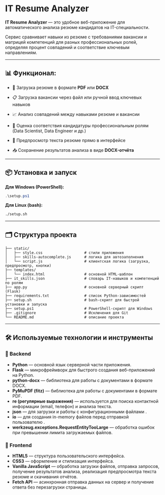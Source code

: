 #  IT Resume Analyzer

  

**IT Resume Analyzer** — это удобное веб-приложение для автоматического анализа резюме кандидатов на IT-специальности.

Сервис сравнивает навыки из резюме с требованиями вакансии и матрицей компетенций для разных профессиональных ролей, определяя процент совпадений и соответствие ключевым направлениям.

  

---

  

## 📊 Функционал:

  

- 📄 Загрузка резюме в формате **PDF** или **DOCX**

- 📋 Загрузка вакансии через файл или ручной ввод ключевых навыков

- 📈 Анализ совпадений между навыками резюме и вакансии

- 🎯 Оценка соответствия кандидатуры профессиональным ролям (Data Scientist, Data Engineer и др.)

- 📖 Предпросмотр текста резюме прямо в интерфейсе

- 📥 Сохранение результатов анализа в виде **DOCX-отчёта**

  

---

  

## 📦 Установка и запуск


**Для Windows (PowerShell):**
```powershell
.\setup.ps1
```
**Для Linux (bash):**
```bash
./setup.sh
```

---

## 🗂️ Структура проекта
```
├── static/
│   ├── style.css          			# стили приложения
│	├──	skills-autocomplete.js 		# логика для автозаполнения
│   └── script.js          			# клиентская логика (загрузка, предпросмотр, кнопки)
├── templates/
│   └── index.html         			# основной HTML-шаблон
├── it_skills.json         			# словарь IT-навыков и компетенций по ролям
├── app.py                 			# основной серверный скрипт (Flask)
├── requirements.txt       			# список Python-зависимостей
├── setup.sh               			# bash-скрипт для быстрой установки и запуска
├── setup.ps1              			# PowerShell-скрипт для Windows
├── .gitignore						# Исключения для Git
└── README.md              			# описание проекта
```

---
## 🛠️ Используемые технологии и инструменты

### 📌 Backend

- **Python** — основной язык серверной части приложения.
- **Flask** — микрофреймворк для быстрого создания веб-приложений на Python.
- **python-docx** — библиотека для работы с документами в формате DOCX.
- **PyMuPDF (fitz)** — библиотека для работы с документами в формате PDF.
- **re (регулярные выражения)** — используется для поиска контактной информации (email, телефон) и анализа текста.
- **json** — для загрузки и работы с конфигурационными файлами .
- **io** — для создания in-memory файлов перед отправкой пользователю .
- **werkzeug.exceptions.RequestEntityTooLarge** — обработка ошибок при превышении лимита загружаемых файлов.

### 📌 Frontend

- **HTML5** — структура пользовательского интерфейса.
- **CSS3** — оформление и стилизация интерфейса.
- **Vanilla JavaScript** — обработка загрузки файлов, отправка запросов, получение результатов анализа, реализация предпросмотра текста резюме и скачивания отчётов.
- **Fetch API** — асинхронная отправка данных на сервер и получение ответа без перезагрузки страницы.
